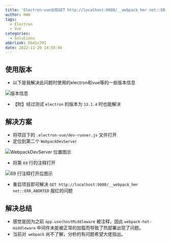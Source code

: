 ```yaml
---
title: 'Electron-vue出现GET http://localhost:9080/__webpack_hmr net::ERR_ABORTED解决方案'
author: HWH
tags:
  - Electron
  - Vue
categories:
  - Solutions
abbrlink: bb41c791
date: 2022-11-20 14:58:48
---
```



## 使用版本
- 以下是我解决此问题时使用的electron和vue等的一些版本信息

![版本信息](https://img-blog.csdnimg.cn/b7cfc72382bd4247b81f8b269370a592.png?x-oss-process=image/watermark,type_ZmFuZ3poZW5naGVpdGk,shadow_10,text_Q1NETiBA6Z6g5p2J,size_61,color_FFFFFF,t_70,g_se,x_16)

- 【附】经过测试 `electron` 的版本为 `13.1.4` 时也能解决

## 解决方案
-  将项目下的 `.electron-vue/dev-runner.js` 文件打开
- 定位到第二个 `WebpackDevServer`

![WebpackDevServer 位置图示](https://img-blog.csdnimg.cn/af8cafd21fb9445589638684a5910140.png?x-oss-process=image/watermark,type_ZmFuZ3poZW5naGVpdGk,shadow_10,text_Q1NETiBA6Z6g5p2J,size_54,color_FFFFFF,t_70,g_se,x_16)

- 将第 `69` 行的注释打开

![69 行注释打开后图示](https://img-blog.csdnimg.cn/49e10e6c5247402482fa3ff064acf636.png?x-oss-process=image/watermark,type_ZmFuZ3poZW5naGVpdGk,shadow_10,text_Q1NETiBA6Z6g5p2J,size_39,color_FFFFFF,t_70,g_se,x_16)

- 重启项目即可解决 `GET http://localhost:9080/__webpack_hmr net::ERR_ABORTED` 报红的问题

## 解决总结
- 感觉是因为之前 `app.use(hostMiddleware` 被注释，因此 `webpack-hot-middleware` 中间件未能被正常的加载而导致了热部署出现了问题。
- 当前对` webpack` 尚不了解，分析的有问题希望大佬指出。
